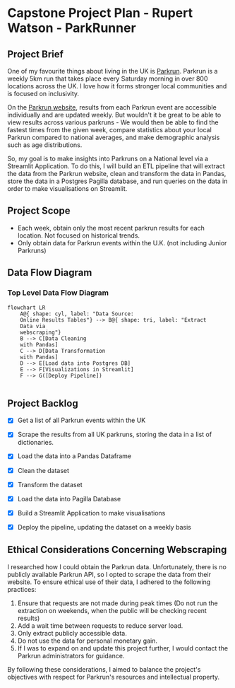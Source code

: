 # Capstone Project Plan - Rupert Watson - ParkRunner

## Project Brief

One of my favourite things about living in the UK is [Parkrun](https://www.parkrun.org.uk/). Parkrun is a weekly 5km run that takes place every Saturday morning in over 800 locations across the UK. I love how it forms stronger local communities and is focused on inclusivity. 

On the [Parkrun website](https://www.parkrun.org.uk/), results from each Parkrun event are accessible individually and are updated weekly. But wouldn't it be great to be able to view results across various parkruns - We would then be able to find the fastest times from the given week, compare statistics about your local Parkrun compared to national averages, and make demographic analysis such as age distributions.

So, my goal is to make insights into Parkruns on a National level via a Streamlit Application. To do this, I will build an ETL pipeline that will extract the data from the Parkrun website, clean and transform the data in Pandas, store the data in a Postgres Pagilla database, and run queries on the data in order to make visualisations on Streamlit.

## Project Scope

- Each week, obtain only the most recent parkrun results for each location. Not focused on historical trends.
- Only obtain data for Parkrun events within the U.K. (not including Junior Parkruns)

## Data Flow Diagram

### Top Level Data Flow Diagram

```mermaid
flowchart LR
    A@{ shape: cyl, label: "Data Source: 
    Online Results Tables"} --> B@{ shape: tri, label: "Extract 
    Data via
    webscraping"}
    B --> C[Data Cleaning
    with Pandas]
    C --> D[Data Transformation
    with Pandas]
    D --> E[Load data into Postgres DB]
    E --> F[Visualizations in Streamlit]
    F --> G([Deploy Pipeline])
    
```
## Project Backlog

- [X] Get a list of all Parkrun events within the UK
- [X] Scrape the results from all UK parkruns, storing the data in a list of dictionaries.
- [X] Load the data into a Pandas Dataframe
- [X] Clean the dataset
- [X] Transform the dataset
- [X] Load the data into Pagilla Database
- [X] Build a Streamlit Application to make visualisations
- [X] Deploy the pipeline, updating the dataset on a weekly basis


## Ethical Considerations Concerning Webscraping

I researched how I could obtain the Parkrun data. Unfortunately, there is no publicly available Parkrun API, so I opted to scrape the data from their website. To ensure ethical use of their data, I adhered to the following practices:

1. Ensure that requests are not made during peak times (Do not run the extraction on weekends, when the public will be checking recent results)
2. Add a wait time between requests to reduce server load.
3. Only extract publicly accessible data.
4. Do not use the data for personal monetary gain.
5. If I was to expand on and update this project further, I would contact the Parkrun administrators for guidance.

By following these considerations, I aimed to balance the project's objectives with respect for Parkrun's resources and intellectual property.
